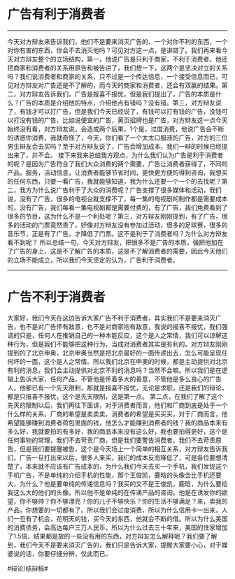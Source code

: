 # 广告有利于消费者
- - - -
今天对方辩友来告诉我们，他们不是要来消灭广告的，一个对你不利的东西，一个对你有害的东西，你会不去消灭他吗？可见对方这一点，是讲错了。我们再来看今天对方辩友整个的立场结构，第一，他说广告是只利于商家，不利于消费者，他还把商家和消费者的关系用原告和被告讲了，我们想一下，这两个是坚决对立的关系吗？我们说消费者和商家的关系，只不过是一个传达信息，一个接受信息而已，可见对方辩友对广告还是不了解的，而今天的商家和消费者，还会有双赢的结果。第二，对方辩友告诉我们，广告是报喜不报忧，但是我们提出了，广告的本质是什么？广告的本质是介绍他的特点，介绍他点有错吗？没有错。第三，对方辩友说了，有钱才可以打广告，但是我们今天已经说了，有钱可以打有钱的广告，没钱可以打没有钱的广告，比如说便宜的广告，黄页招牌也是广告，对方辩友这一点今天始终没有看，对方辩友说，会造成两个后果，1个是，过度消费，他说广告会不断的诱惑你消费，我就奇怪了，今天，你们看了一个太太口服液的广告，对方的三位男生辩友会去买吗？至于对方辩友说了，广告会增加成本，我们一辩的时候已经提出来了，并不会。
接下来我来总结我方观点，为什么我们认为广告是利于消费者的呢？是因为广告符合了我们大众消费的两个需要，广告让消费者获得了，不同的产品，服务，活动信息，让消费者能够节省时间，更快更方便的得到咨询，我想买的任何东西，只要一看广告，我就能够知道，我为什么还要一个一个的去找呢？第二，我方为什么说广告利于了大众的消费呢？广告支撑了很多媒体和活动，我们说，没有了广告，很多的电视台就支撑不了，每一集的电视剧的制作都是需要成本的，没有广告，我们每看一集电视剧都是需要付费的，有了广告，我们免费看到了很多的节目，这为什么不是一个利处呢？第三，对方辩友刚刚提到，有了广告，很多的活动的门票竟然贵了，好像对方辩友没有参加过活动，很多的足球赛，很多的音乐节，正是有了广告，才降低了门票。这不是利于了消费者吗？为什么对方辩友看不到呢？
所以总结一句，今天对方辩友，把很多不是广告的本质，强把他加在了广告的身上，这是不了解广告的本质，这是不了解消费者的需要，因此今天他们的立场不能成立，所以我们今天坚定的认为，广告利于消费者。
- - - -
# 广告不利于消费者
大家好，我们今天在这边告诉大家广告不利于消费者，其实我们不是要来消灭广告，也不是对广告怀有敌意，也不是对商家抱有敌意，我说的报喜不报忧，我们强调的只是，任何人在推销自己的一种本能反应，这个是人之常情，我们可以谅解这种行为，但是我们不能够把这种行为，当成对消费者其实是有利的。对方辩友刚刚提到的了北京申奥，北京申奥当然是把北京最好的一面传递出去，怎么可能呈现任何坏的一面，这个是人之常情。所以我们北京在申奥的时候，都是主动提供对北京有利的消息，我们会主动提供对北京不利的消息吗？当然不会嘛。所以我们是在逻辑上告诉大家，任何产品，不管他是怀着多大的善意，不管他是多么良心的广告人，他都已有一个先天限制，那就是报喜不报忧，无论是求职，还是我们的辩论，都是只报喜不报忧，这个是先天限制，这是第一点。
第二点，在我们了解了这个先天的限制以后，我们再往下面讲，对于消费者而言，他们和厂商到底是处于一个什么样的关系，厂商的希望是卖卖卖，消费者的希望是买买买，对于厂商而言，他希望能够赚到消费者荷包里面的钱，他怎么才能赚到消费者的钱？我的商品本来有多么好，我就要拍的有多好，我的商品本来没有这么好，我也要拍得更好，这个是任何事物的常理，我们不去苛责厂商，但是我们要警告消费者。我们不去苛责原告，但是我们要提醒被告，这个是今天场上一个简单的相互关系，对方辩友告诉我们，广告一旦打出来以后，很多人来买，我们的成本反而降低了，可是各位要想清楚了，本来就不应该有广告成本的，为什么我们今天去买一个手机，我们发现这个手机广告，不是单纯的介绍手机的性能，那个王俊凯，鹿晗的头像会比手机还要大，为什么？他是要单纯的传递信息吗？我买的又不是王俊凯，鹿晗，为什么要给我这么大的他们的头像。所以他不是单纯的在传递产品的咨询。他是在诱发你的欲望，你不够帅？你不够漂亮？你的儿子不够快乐？你的生活不够满足？来，卖我的产品，你想要的一切都有了。所以我们会过度消费，所以为什么信用卡一出来，人们一旦有了机会，花明天的钱，买今天的东西，他就会不断的借。所以为什么美国的消费债务，会高达每户三万人民币。所以为什么过去三十年来，美国的住家增加了1.5倍，结果都是放的一些没有用的东西，对方辩友怎么解释呢？我们要了解到，我们今天不是要来消灭广告的，我们只是告诉大家，提醒大家要小心，对于媒婆说的话，你要仔细分辨，仅此而已。












#辩论/结辩稿#